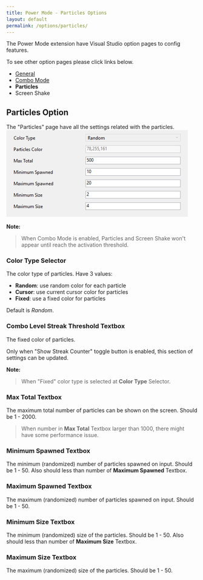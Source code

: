 ```yaml
---
title: Power Mode - Particles Options
layout: default
permalink: /options/particles/
---
```


The Power Mode extension have Visual Studio option pages to config features.

To see other option pages please click links below.
* [General](general)
* [Combo Mode](combomode)
* **Particles**
* Screen Shake

## Particles Option

The "Particles" page have all the settings related with the particles.
![Particles Option Pages](../images/option-particles.jpg)

**Note:**

> When Combo Mode is enabled, Particles and Screen Shake won't appear until reach the activation threshold.

### **Color Type** Selector

The color type of particles. Have 3 values:
* **Random**: use random color for each particle
* **Cursor**: use current cursor color for particles 
* **Fixed**: use a fixed color for particles

Default is *Random*.

### **Combo Level Streak Threshold** Textbox

The fixed color of particles.

Only when "Show Streak Counter" toggle button is enabled, this section of settings can be updated.

**Note:**

> When "Fixed" color type is selected at **Color Type** Selector.

### **Max Total** Textbox

The maximum total number of particles can be shown on the screen. Should be 1 - 2000.

> When number in **Max Total** Textbox larger than 1000, there might have some performance issue.

### **Minimum Spawned** Textbox

The minimum (randomized) number of particles spawned on input. Should be 1 - 50. Also should less than number of **Maximum Spawned** Textbox.

### **Maximum Spawned** Textbox

The maximum (randomized) number of particles spawned on input. Should be 1 - 50.

### **Minimum Size** Textbox

The minimum (randomized) size of the particles. Should be 1 - 50. Also should less than number of **Maximum Size** Textbox.

### **Maximum Size** Textbox

The maximum (randomized) size of the particles. Should be 1 - 50.
